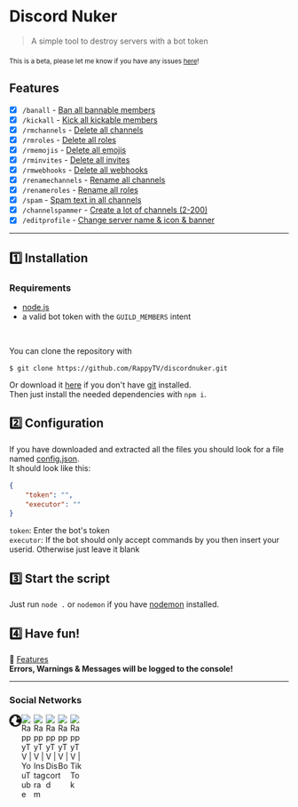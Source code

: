 # Discord Nuker
> A simple tool to destroy servers with a bot token

<sub>This is a beta, please let me know if you have any issues [here](https://github.com/RappyTV/discordnuker/issues)!</sub>

## Features
- [x] `/banall` - [Ban all bannable members](https://github.com/RappyTV/discordnuker/blob/master/src/commands/banall.js)
- [x] `/kickall` - [Kick all kickable members](https://github.com/RappyTV/discordnuker/blob/master/src/commands/kickall.js)
- [x] `/rmchannels` - [Delete all channels](https://github.com/RappyTV/discordnuker/blob/master/src/commands/rmchannels.js)
- [x] `/rmroles` - [Delete all roles](https://github.com/RappyTV/discordnuker/blob/master/src/commands/rmroles.js)
- [x] `/rmemojis` - [Delete all emojis](https://github.com/RappyTV/discordnuker/blob/master/src/commands/rmemojis.js)
- [x] `/rminvites` - [Delete all invites](https://github.com/RappyTV/discordnuker/blob/master/src/commands/rminvites.js)
- [x] `/rmwebhooks` - [Delete all webhooks](https://github.com/RappyTV/discordnuker/blob/master/src/commands/rmwebhooks.js)
- [x] `/renamechannels` - [Rename all channels](https://github.com/RappyTV/discordnuker/blob/master/src/commands/renamechannels.js)
- [x] `/renameroles` - [Rename all roles](https://github.com/RappyTV/discordnuker/blob/master/src/commands/renameroles.js)
- [x] `/spam` - [Spam text in all channels](https://github.com/RappyTV/discordnuker/blob/master/src/commands/spam.js)
- [x] `/channelspammer` - [Create a lot of channels (2-200)](https://github.com/RappyTV/discordnuker/blob/master/src/commands/channelspammer.js)
- [x] `/editprofile` - [Change server name & icon & banner](https://github.com/RappyTV/discordnuker/blob/master/src/commands/editprofile.js)

---

## 1️⃣ Installation

### Requirements
- [node.js](https://nodejs.org)
- a valid bot token with the `GUILD_MEMBERS` intent
<br>

You can clone the repository with
```
$ git clone https://github.com/RappyTV/discordnuker.git
```
Or download it [here](https://github.com/RappyTV/discordnuker/archive/refs/heads/master.zip) if you don't have [git](https://git-scm.com/downloads) installed.<br>
Then just install the needed dependencies with `npm i`.

## 2️⃣ Configuration
If you have downloaded and extracted all the files you should look for a file named [config.json](https://github.com/RappyTV/discordnuker/blob/master/config.json).<br>
It should look like this:
```json
{
    "token": "",
    "executor": ""
}
```
`token`: Enter the bot's token<br>
`executor`: If the bot should only accept commands by you then insert your userid. Otherwise just leave it blank

## 3️⃣ Start the script
Just run `node .` or `nodemon` if you have [nodemon](https://www.npmjs.com/package/nodemon) installed.

## 4️⃣ Have fun!
🔗 [Features](https://github.com/RappyTV/discordnuker/blob/master/readme.md#features)<br>
<strong>Errors, Warnings & Messages will be logged to the console!</strong>

---

### Social Networks

[<img align="left" alt="RappyTV | Website" width="22px" src="https://raw.githubusercontent.com/iconic/open-iconic/master/svg/globe.svg" />][website]
[<img align="left" alt="RappyTV | YouTube" width="22px" src="https://cdn.jsdelivr.net/npm/simple-icons@v3/icons/youtube.svg" />][youtube]
[<img align="left" alt="RappyTV | Instagram" width="22px" src="https://cdn.jsdelivr.net/npm/simple-icons@v3/icons/instagram.svg" />][instagram]
[<img align="left" alt="RappyTV | Discord" width="22px" src="https://cdn.jsdelivr.net/npm/simple-icons@v3/icons/discord.svg" />][server]
[<img align="left" alt="RappyTV | Bot" width="22px" src="https://cdn.jsdelivr.net/npm/simple-icons@v3/icons/discord.svg" />][bot]
[<img align="left" alt="RappyTV | TikTok" width="22px" src="https://cdn.jsdelivr.net/npm/simple-icons@v3/icons/tiktok.svg" />][tiktok]

[website]: https://www.rappytv.com/
[youtube]: https://youtube.com/@RappyyTV
[instagram]: https://instagram.com/rappyytv
[server]: https://rappytv.com/server
[bot]: https://rappytv.com/bot
[tiktok]: https://tiktok.com/@rappytv